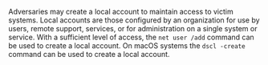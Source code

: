 Adversaries may create a local account to maintain access to victim systems. Local accounts are those configured by an organization for use by users, remote support, services, or for administration on a single system or service. With a sufficient level of access, the `net user /add` command can be used to create a local account. On macOS systems the `dscl -create` command can be used to create a local account.